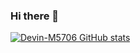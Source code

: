 ### Hi there 👋
[![Devin-M5706 GitHub stats](https://github-readme-stats.vercel.app/api?username=anuraghazra)](https://github.com/anuraghazra/github-readme-stats)

<!--
**Devin-M5706/Devin-M5706** is a ✨ _special_ ✨ repository because its `README.md` (this file) appears on your GitHub profile.

Here are some ideas to get you started:

- 🔭 I’m currently working on ...
- 🌱 I’m currently learning ...
- 👯 I’m looking to collaborate on ...
- 🤔 I’m looking for help with ...
- 💬 Ask me about ...
- 📫 How to reach me: ...
- 😄 Pronouns: ...
- ⚡ Fun fact: ...
[![Anurag's GitHub stats](https://github-readme-stats.vercel.app/apiDevin-M5706anuraghazra)](https://github.com/anuraghazra/github-readme-stats)
-->
